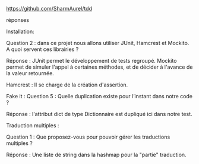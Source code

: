 https://github.com/SharmAurel/tdd

réponses

Installation:

Question 2 : dans ce projet nous allons utiliser JUnit, Hamcrest et Mockito.
A quoi servent ces librairies ?

Réponse : 
JUnit permet le développement de tests regroupé.
Mockito permet de simuler l'appel à certaines méthodes, et de décider à l'avance de la valeur retournée.

Hamcrest : Il se charge de la création d'assertion.


Fake it :
Question 5 :
Quelle duplication existe pour l’instant dans notre code ?

Réponse : l'attribut dict de type Dictionnaire est dupliqué ici dans notre test. 

Traduction multiples : 

Question 1 :  Que proposez-vous pour pouvoir gérer les traductions multiples ?

Réponse : Une liste de string dans la hashmap pour la "partie" traduction.

